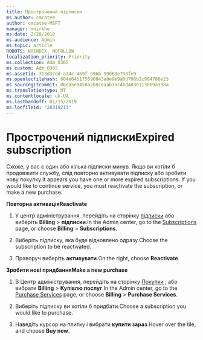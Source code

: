```yaml
---
title: Прострочений підписки
ms.author: cmcatee
author: cmcatee-MSFT
manager: mnirkhe
ms.date: 2/28/2018
ms.audience: Admin
ms.topic: article
ROBOTS: NOINDEX, NOFOLLOW
localization_priority: Priority
ms.collection: Adm_O365
ms.custom: Adm_O365
ms.assetid: 713d37dd-a34c-469f-b96b-99d63e793fe9
ms.openlocfilehash: 604e645175696043a8e9e9a0d796b2c904786e23
ms.sourcegitcommit: d6ea5e9458a2b8ceaab3ac4bd483e1130b9a398a
ms.translationtype: MT
ms.contentlocale: uk-UA
ms.lasthandoff: 01/15/2019
ms.locfileid: "28319213"
---
```

# <a name="expired-subscription"></a><span data-ttu-id="c0fb6-102">Прострочений підписки</span><span class="sxs-lookup"><span data-stu-id="c0fb6-102">Expired subscription</span></span>

<span data-ttu-id="c0fb6-p101">Схоже, у вас є один або кілька підписки минув. Якщо ви хотіли б продовжити службу, слід повторно активувати підписку або зробити нову покупку.</span><span class="sxs-lookup"><span data-stu-id="c0fb6-p101">It appears you have one or more expired subscriptions. If you would like to continue service, you must reactivate the subscription, or make a new purchase.</span></span>
  
 <span data-ttu-id="c0fb6-105">**Повторна активація**</span><span class="sxs-lookup"><span data-stu-id="c0fb6-105">**Reactivate**</span></span>
  
1. <span data-ttu-id="c0fb6-106">У центр адміністрування, перейдіть на сторінку [підписки](https://go.microsoft.com/fwlink/p/?linkid=842054) або виберіть **Billing** \> **підписки**.</span><span class="sxs-lookup"><span data-stu-id="c0fb6-106">In the Admin center, go to the [Subscriptions](https://go.microsoft.com/fwlink/p/?linkid=842054) page, or choose **Billing** \> **Subscriptions**.</span></span>
    
2. <span data-ttu-id="c0fb6-107">Виберіть підписку, яка буде відновлено одразу.</span><span class="sxs-lookup"><span data-stu-id="c0fb6-107">Choose the subscription to be reactivated.</span></span>
    
3. <span data-ttu-id="c0fb6-108">Праворуч виберіть **активувати**.</span><span class="sxs-lookup"><span data-stu-id="c0fb6-108">On the right, choose **Reactivate**.</span></span>
    
 <span data-ttu-id="c0fb6-109">**Зробити нові придбання**</span><span class="sxs-lookup"><span data-stu-id="c0fb6-109">**Make a new purchase**</span></span>
  
1. <span data-ttu-id="c0fb6-110">В Центр адміністрування, перейдіть на сторінку [Покупки](https://go.microsoft.com/fwlink/p/?linkid=868433) , або вибрати **Billing** \> **Купівлю послуг**.</span><span class="sxs-lookup"><span data-stu-id="c0fb6-110">In the Admin center, go to the [Purchase Services](https://go.microsoft.com/fwlink/p/?linkid=868433) page, or choose **Billing** \> **Purchase Services**.</span></span>
    
2. <span data-ttu-id="c0fb6-111">Виберіть підписку ви хотіли б придбати.</span><span class="sxs-lookup"><span data-stu-id="c0fb6-111">Choose a subscription you would like to purchase.</span></span>
    
3. <span data-ttu-id="c0fb6-112">Наведіть курсор на плитку і вибрати **купити зараз**.</span><span class="sxs-lookup"><span data-stu-id="c0fb6-112">Hover over the tile, and choose **Buy now**.</span></span>
    

